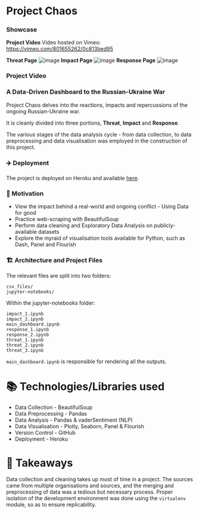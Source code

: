 # Project Chaos

### Showcase

**Project Video**
Video hosted on Vimeo: https://vimeo.com/801655262/0c813bed95

**Threat Page**
![image](https://user-images.githubusercontent.com/74229021/220969448-29263d17-8f87-489d-847a-a1cd120e4924.png)
**Impact Page**
![image](https://user-images.githubusercontent.com/74229021/220969498-c4a14bdb-a7a3-46e0-a5fd-f74b6dc14369.png)
**Response Page**
![image](https://user-images.githubusercontent.com/74229021/220969542-a3d42fb5-4739-4180-b82c-ac3613ce97eb.png)



### Project Video

### A Data-Driven Dashboard to the Russian-Ukraine War

Project Chaos delves into the reactions, impacts and repercussions of the ongoing Russian-Ukraine war.

It is cleanly divided into three portions, **Threat**, **Impact** and **Response**.

The various stages of the data analysis cycle - from data collection, to data preprocessing and data visualisation was employed in the construction of this project.

### ✈️ Deployment

The project is deployed on Heroku and available [here](https://russia-ukraine-dashboard.herokuapp.com/main_dashboard).


### 🤔 Motivation

* View the impact behind a real-world and ongoing conflict - Using Data for good
* Practice web-scraping with BeautifulSoup
* Perform data cleaning and Exploratory Data Analysis on publicly-available datasets
* Explore the myraid of visualisation tools available for Python, such as Dash, Panel and Flourish

### 🏗 Architecture and Project Files

 The relevant files are split into two folders: 
```
csv_files/
jupyter-notebooks/ 
```
Within the jupyter-notebooks folder:
```
impact_1.ipynb
impact_2.ipynb
main_dashboard.ipynb
response_1.ipynb
response_2.ipynb
threat_1.ipynb
threat_2.ipynb
threat_3.ipynb
```

`main_dashboard.ipynb` is responsible for rendering all the outputs.

# 📚 Technologies/Libraries used

* Data Collection - BeautifulSoup
* Data Preprocessing - Pandas
* Data Analysis - Pandas & vaderSentiment (NLP)
* Data Visualisation - Plotly, Seaborn, Panel & Flourish
* Version Control - GitHub
* Deployment - Heroku


# 🚀  Takeaways

Data collection and cleaning takes up most of time in a project. The sources came from multiple organisations and sources, and the merging and preprocessing of data was a tedious but necessary process. Proper isolation of the development environment was done using the `virtualenv` module, so as to ensure replicability.



